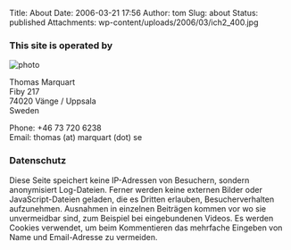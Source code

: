 Title: About
Date: 2006-03-21 17:56
Author: tom
Slug: about
Status: published
Attachments: wp-content/uploads/2006/03/ich2_400.jpg

### This site is operated by

![photo](http://www.fiket.de/wp-content/uploads/2006/03/ich2_400-150x150.jpg)

Thomas Marquart  
Fiby 217  
74020 Vänge / Uppsala  
Sweden

Phone: +46 73 720 6238  
Email: thomas (at) marquart (dot) se

### Datenschutz

Diese Seite speichert keine IP-Adressen von Besuchern, sondern
anonymisiert Log-Dateien. Ferner werden keine externen Bilder oder
JavaScript-Dateien geladen, die es Dritten erlauben, Besucherverhalten
aufzunehmen. Ausnahmen in einzelnen Beiträgen kommen vor wo sie
unvermeidbar sind, zum Beispiel bei eingebundenen Videos. Es werden
Cookies verwendet, um beim Kommentieren das mehrfache Eingeben von Name
und Email-Adresse zu vermeiden.


